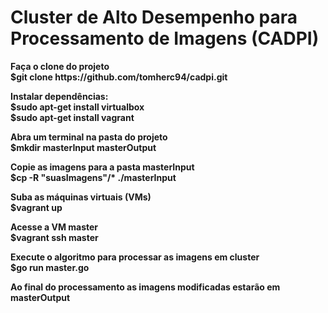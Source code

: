 <h1>Cluster de Alto Desempenho para Processamento de Imagens (CADPI)</h1>

<p><b>Faça o clone do projeto<b><br>
$git clone https://github.com/tomherc94/cadpi.git</p>

<p>Instalar dependências:<br>
$sudo apt-get install virtualbox<br>
$sudo apt-get install vagrant</p>


<p>Abra um terminal na pasta do projeto<br>
$mkdir masterInput masterOutput</p>

<p>Copie as imagens para a pasta masterInput<br>
$cp -R "suasImagens"/* ./masterInput</p>

<p>Suba as máquinas virtuais (VMs)<br>
$vagrant up</p>

<p>Acesse a VM master<br>
$vagrant ssh master</p>

<p>Execute o algoritmo para processar as imagens em cluster<br>
$go run master.go</p>

<p>Ao final do processamento as imagens modificadas estarão em masterOutput</p>
